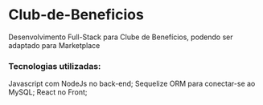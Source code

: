 # Club-de-Beneficios
Desenvolvimento Full-Stack para Clube de Benefícios, podendo ser adaptado para Marketplace


<h3> Tecnologias utilizadas: </h3>
 Javascript com NodeJs no back-end;
 Sequelize ORM para conectar-se ao MySQL;
 React no Front;
